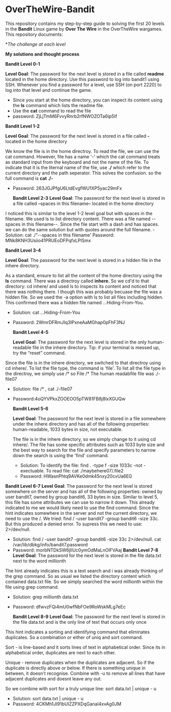 # OverTheWire-Bandit
This repository contains  my step-by-step guide to solving the first 20 levels in the **Bandit** Linux game by **Over The Wire** in the OverTheWire wargames.
This repository documents:


**The challenge at each level*

**My solutions and thought process**




**Bandit Level 0-1**


**Level Goal**: The password for the next level is stored in a file called **readme** located in the home directory. Use this password to log into bandit1 using SSH. Whenever you find a password for a level, use SSH (on port 2220) to log into that level and continue the game.


- Since you start at the home directory, you can inspect its content using the **ls** command which lists the readme file.
- Use the **cat** command to read the file
- password: ZjLjTmM6FvvyRnrb2rfNWOZOTa6ip5If              


**Bandit Level 1-2**

**Level Goal**: The password for the next level is stored in a file called **-** located in the home directory


We know the file is in the home directroy. To read the file, we can use the cat command.  However, file has a name '-' which the cat command treats as standard input from the keyboard and not the name of the file. To indicate that it is the liternal name of the file, use **./** which refer to the current directory and the path seperator. This solves the confusion. so the full command is **cat ./-**
- Password: 263JGJPfgU6LtdEvgfWU1XP5yac29mFx

  **Bandit Level 2-3**
**Level Goal**: The password for the next level is stored in a file called –spaces in this filename– located in the home directory

  
I noticed this is similar to the level 1-2 level goal but with spaces in the filename. We used ls to list directory content. There was a file named --spaces in this filename--.
Since the file start with a dash and has spaces. we can do the same solution but with quotes around the full filename.
-Solution: cat ./"--spaces in this filename'
Password: MNk8KNH3Usiio41PRUEoDFPqfxLPlSmx



**Bandit Level 3-4**

**Level Goal**: The password for the next level is stored in a hidden file in the inhere directory.


As a standard,  ensure to list all the content of the home directory using the **ls** command. There was a directroy called **inhere**. So we cd'd to that directory: cd inhere/ and used ls to inspects its content and noticed that there was nothing there. I though this was probably becuase the file was a hidden file. So we used the -a option with ls to list all files including hidden. This confirmed there was a hidden file named ...Hiding-From-You. 

- Solution: cat ...Hiding-From-You
- Password: 2WmrDFRmJIq3IPxneAaMGhap0pFhF3NJ



  **Bandit Level 4-5**

  **Level Goal**: The password for the next level is stored in the only human-readable file in the inhere directory. Tip: if your terminal is messed up, try the “reset” command.

Since the file is in the inhere directory, we switched to that directroy using cd inhere/. To list the file type, the command is 'file'. To list all the file type in the directroy, we simply use /* so File /*
The human readabfile file was ./-file07

- Solution: file /* ,  cat ./-file07
- Password:4oQYVPkxZOOEOO5pTW81FB8j8lxXGUQw

    **Bandit Level 5-6**

  **Level Goal**: The password for the next level is stored in a file somewhere under the inhere directory and has all of the following properties: human-readable, 1033 bytes in size, not executable.


  The file is in the inhere directory, so we simply change to it using cd inhere/. The file has some specific attributes such as 1033 byte size and the best way to search for the file and specify parameters to narrow down the search is using the 'find' command.
  - Solution: To identify the file: find . -type f -size 1033c -not -exectuable. To read file: cat ./maybehere07/.file2
  - Password: HWasnPhtq9AVKe0dmk45nxy20cvUa6EG

 **Bandit Level 6-7**
 **Level Goal**: The password for the next level is stored somewhere on the server and has all of the following properties: owned by user bandit7, owned by group bandit6, 33 bytes in size.
Similar to level 5, this file has some attributes we can use to narrow it down. This already indicated to me we would likely need to use the find command. Since the hint indicates somewhere in the server and not the current directory, we need to use the /. We tried: find / -user bandit7 -group bandit6 -size 33c. But this produced a denied error. To supress this we need to use: 2>/dev/null.

- Solution: find / -user bandit7 -group bandit6 -size 33c 2>/dev/null. cat /var/lib/dbkg/info/bandit7.password
- Password: morbNTDkSW6jIlUc0ymOdMaLnOlFVAaj
**Bandit Level 7-8**
**Level Goal**: The password for the next level is stored in the file data.txt next to the word millionth

The hint already indicates this is a text search and i was already thinking of the grep command. So as usual we listed the directory content which contained data.txt file. So we simply searched the word millionth within the file using grep command.

- Solution: grep millionth data.txt
- Password: dfwvzFQi4mU0wfNbFOe9RoWskMLg7eEc

  **Bandit Level 8-9**
  **Level Goal**: The password for the next level is stored in the file data.txt and is the only line of text that occurs only once

This hint indicates a sorting and identifying command that eliminates duplicates. So a combination or either of uniq and sort command.

Sort - is line-based and it sorts lines of text in alphabetical order. Since its in alphabetical order, duplicates are next to each other.


Unique - remove duplicates when the duplicates are adjacent. So if the duplicate is directly above or below. If there is something unique in between, it doesn't recognise. Combine with -u  to remove all lines that have adjacent duplicates and doesnt leave any out. 

So we combine with sort for a truly unique line: sort data.txt | unique - u

- Solution:  sort data.txt | unique - u
- Password: 4CKMh1JI91bUIZZPXDqGanal4xvAg0JM
  


  

 







  

